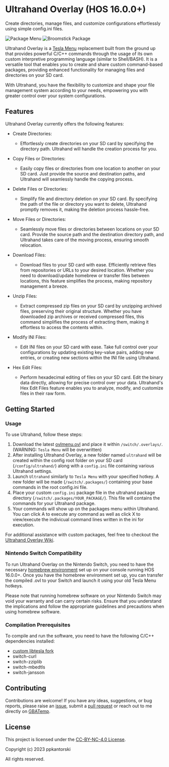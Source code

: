 # Ultrahand Overlay (HOS 16.0.0+)
Create directories, manage files, and customize configurations effortlessly using simple config.ini files.

![Package Menu](https://gbatemp.net/attachments/img_4547-jpg.386207/)
![Broomstick Package](https://gbatemp.net/attachments/img_4544-jpg.386202/)

Ultrahand Overlay is a [Tesla Menu](https://github.com/WerWolv/Tesla-Menu) replacement built from the ground up that provides powerful C/C++ commands through the usage of its own custom interpretive programming language (similar to Shell/BASH).  It is a versatile tool that enables you to create and share custom command-based packages, providing enhanced functionality for managing files and directories on your SD card.

With Ultrahand, you have the flexibility to customize and shape your file management system according to your needs, empowering you with greater control over your system configurations.


## Features

Ultrahand Overlay currently offers the following features:

- Create Directories:
  - Effortlessly create directories on your SD card by specifying the directory path. Ultrahand will handle the creation process for you.

- Copy Files or Directories:
  - Easily copy files or directories from one location to another on your SD card. Just provide the source and destination paths, and Ultrahand will seamlessly handle the copying process.

- Delete Files or Directories:
  - Simplify file and directory deletion on your SD card. By specifying the path of the file or directory you want to delete, Ultrahand promptly removes it, making the deletion process hassle-free.

- Move Files or Directories:
  - Seamlessly move files or directories between locations on your SD card. Provide the source path and the destination directory path, and Ultrahand takes care of the moving process, ensuring smooth relocation.

- Download Files:
  - Download files to your SD card with ease. Efficiently retrieve files from repositories or URLs to your desired location. Whether you need to download/update homebrew or transfer files between locations, this feature simplifies the process, making repository management a breeze.

- Unzip Files:
  - Extract compressed zip files on your SD card by unzipping archived files, preserving their original structure. Whether you have downloaded zip archives or received compressed files, this command simplifies the process of extracting them, making it effortless to access the contents within.

- Modify INI Files:
  - Edit INI files on your SD card with ease. Take full control over your configurations by updating existing key-value pairs, adding new entries, or creating new sections within the INI file using Ultrahand.

- Hex Edit Files:
  - Perform hexadecimal editing of files on your SD card. Edit the binary data directly, allowing for precise control over your data. Ultrahand's Hex Edit Files feature enables you to analyze, modify, and customize files in their raw form.


## Getting Started

### Usage

To use Ultrahand, follow these steps:

1. Download the latest [ovlmenu.ovl](https://github.com/ppkantorski/Ultrahand-Overlay/releases/latest/download/ovlmenu.ovl) and place it within `/switch/.overlays/`. (WARNING: `Tesla Menu` will be overwritten)
2. After installing Ultrahand Overlay, a new folder named `ultrahand` will be created within the config root folder on your SD card (`/config/ultrahand/`) along with a `config.ini` file containing various Ultrahand settings.
3. Launch `Ultrahand` similarly to `Tesla Menu` with your specified hotkey.  A new folder will be made (`/switch/.packages/`) containing your base commands in the root config.ini file.
4. Place your custom `config.ini` package file in the ultrahand package directory (`/switch/.packages/YOUR_PACKAGE/`). This file will contains the commands for your Ultrahand package.
5. Your commands will show up on the packages menu within Ultrahand.  You can click A to execute any command as well as click X to view/execute the indivicual command lines written in the ini for execution.

For additional assistance with custom packages, feel free to checkout the [Ultrahand Overlay Wiki](https://github.com/ppkantorski/Ultrahand-Overlay/wiki).

### Nintendo Switch Compatibility
To run Ultrahand Overlay on the Nintendo Switch, you need to have the necessary [homebrew environment](https://github.com/Atmosphere-NX/Atmosphere) set up on your console running HOS 16.0.0+. Once you have the homebrew environment set up, you can transfer the compiled .ovl to your Switch and launch it using your old Tesla Menu hotkeys.

Please note that running homebrew software on your Nintendo Switch may void your warranty and can carry certain risks. Ensure that you understand the implications and follow the appropriate guidelines and precautions when using homebrew software.

### Compilation Prerequisites

To compile and run the software, you need to have the following C/C++ dependencies installed:

- [custom libtesla fork](https://github.com/ppkantorski/Ultrahand-Overlay/tree/main/lib/libtesla)
- switch-curl
- switch-zziplib
- switch-mbedtls
- switch-jansson


## Contributing

Contributions are welcome! If you have any ideas, suggestions, or bug reports, please raise an [issue](https://github.com/ppkantorski/Ultrahand-Overlay/issues/new/choose), submit a [pull request](https://github.com/ppkantorski/Ultrahand-Overlay/compare) or reach out to me directly on [GBATemp](https://gbatemp.net/threads/ultrahand-overlay-the-fully-craft-able-overlay-executor.633560/).

## License

This project is licensed under the [CC-BY-NC-4.0 License](LICENSE).

Copyright (c) 2023 ppkantorski

All rights reserved.
